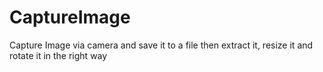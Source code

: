 # CaptureImage
Capture Image via camera and save it to a file then extract it, resize it and rotate it in the right way
